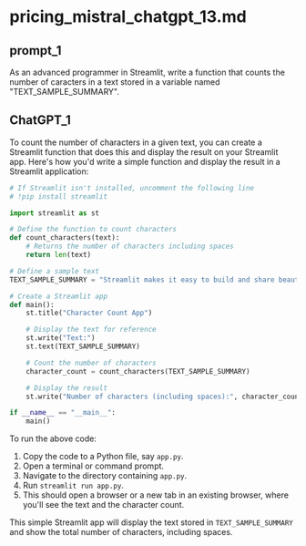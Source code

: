 
# pricing_mistral_chatgpt_13.md

## prompt_1
As an advanced programmer in Streamlit, write a function that counts the number of caracters in a text stored in a variable named "TEXT_SAMPLE_SUMMARY".



## ChatGPT_1

To count the number of characters in a given text, you can create a Streamlit function that does this and display the result on your Streamlit app. Here's how you'd write a simple function and display the result in a Streamlit application:

```bash
# If Streamlit isn't installed, uncomment the following line
# !pip install streamlit
```

```python
import streamlit as st

# Define the function to count characters
def count_characters(text):
    # Returns the number of characters including spaces
    return len(text)

# Define a sample text
TEXT_SAMPLE_SUMMARY = "Streamlit makes it easy to build and share beautiful apps."

# Create a Streamlit app
def main():
    st.title("Character Count App")

    # Display the text for reference
    st.write("Text:")
    st.text(TEXT_SAMPLE_SUMMARY)

    # Count the number of characters
    character_count = count_characters(TEXT_SAMPLE_SUMMARY)

    # Display the result
    st.write("Number of characters (including spaces):", character_count)

if __name__ == "__main__":
    main()
```

To run the above code:
1. Copy the code to a Python file, say `app.py`.
2. Open a terminal or command prompt.
3. Navigate to the directory containing `app.py`.
4. Run `streamlit run app.py`.
5. This should open a browser or a new tab in an existing browser, where you'll see the text and the character count. 

This simple Streamlit app will display the text stored in `TEXT_SAMPLE_SUMMARY` and show the total number of characters, including spaces.

